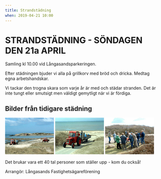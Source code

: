 ```yaml
---
title: Strandstädning
when: 2019-04-21 10:00 
---
```

<h1>STRANDSTÄDNING - SÖNDAGEN DEN 21a APRIL</h1>

Samling kl 10.00 vid Långasandsparkeringen.

Efter städningen bjuder vi alla på grillkorv med bröd och dricka.
Medtag egna arbetshandskar.

Vi tackar den trogna skara som varje år är med och städar stranden.
Det är inte tungt eller smutsigt men väldigt gemytligt när vi är fördiga.

<h2>Bilder från tidigare städning</h2>

<img width="160" height="120" class="alignright size-full wp-image-60" alt="040424-01" src="/assets/images/040424-01.jpg" />
<img width="160" height="120" class="alignright size-full wp-image-61" alt="040424-02" src="/assets/images/040424-02.jpg" />
<img width="160" height="120" class="alignright size-full wp-image-62" alt="040424-03" src="/assets/images/040424-03.jpg" />

Det brukar vara ett 40 tal personer som ställer upp - kom du också!

Arrangör: Långasands Fastighetsägareförening